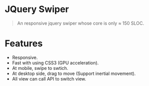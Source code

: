 # JQuery Swiper

> An responsive jquery swiper whose core is only ≈ 150 SLOC.

# Features

- Responsive.
- Fast with using CSS3 (GPU acceleration).
- At mobile, swipe to swtich.
- At desktop side, drag to move (Support inertial movement).
- All view can call API to switch view.

